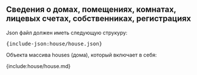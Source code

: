 ## Сведения о домах, помещениях, комнатах, лицевых счетах, собственниках, регистрациях

Json файл должен иметь следующую струкуру:
<pre>
{include-json:house/house.json}
</pre>
Объекта массива houses (дома), который включает в себя:

{include:house/house.md}
